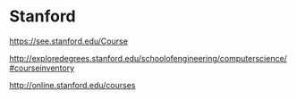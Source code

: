 # Stanford
https://see.stanford.edu/Course

http://exploredegrees.stanford.edu/schoolofengineering/computerscience/#courseinventory

http://online.stanford.edu/courses
